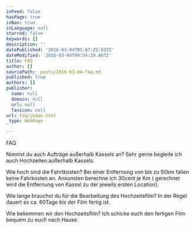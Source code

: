 ```yaml
---
inFeed: false
hasPage: true
inNav: true
inLanguage: null
starred: false
keywords: []
description: ''
datePublished: '2016-03-04T05:07:22.833Z'
dateModified: '2016-03-04T04:54:29.467Z'
title: FAQ
author: []
sourcePath: _posts/2016-03-04-faq.md
published: true
authors: []
publisher:
  name: null
  domain: null
  url: null
  favicon: null
url: faq/index.html
_type: WebPage

---
```

FAQ

Nimmst du auch Aufträge außerhalb Kassels an?                                                       Sehr gerne begleite ich auch Hochzeiten außerhalb Kassels. 

Wie hoch sind die Fahrtkosten?                                                                                            Bei einer Entfernung von bis zu 50km fallen keine Fahrkosten an. Ansonsten berechne ich 30cent je Km ( gerechnet wird die Entfernung von Kassel zu der jeweils ersten Location).

Wie lange brauchst du für die Bearbeitung des Hochzeitsfilm?                          In der Regel dauert es ca. 60Tage bis der Film fertig ist.

Wie bekommen wir den Hochzeitsfilm?                                                                          Ich schicke euch den fertigen Film bequem zu euch nach Hause.